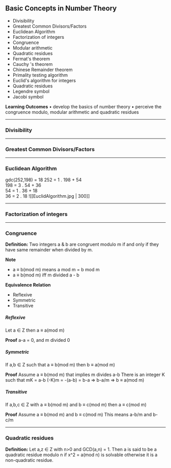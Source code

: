 ## Basic Concepts in Number Theory
- Divisibility
- Greatest Common Divisors/Factors
- Euclidean Algorithm
- Factorization of integers
- Congruence
- Modular arithmetic
- Quadratic residues
- Fermat's theorem
- Cauchy 's theorem
- Chinese Remainder theorem
- Primality testing algorithm
- Euclid's algorithm for integers
- Quadratic residues
- Legendre symbol
- Jacobi symbol  

__Learning Outcomes__ 
• develop the basics of number theory
• perceive the congruence modulo, modular arithmetic and quadratic residues

---

### Divisibility



---
### Greatest Common Divisors/Factors


---
### Euclidean Algorithm
gdc(252,198) = 18
252 = 1 . 198 + 54  
198 = 3 . 54 + 36  
54 = 1 . 36 + 18  
36 = 2 . 18
![[EuclidAlgorithm.jpg | 300]]

---
### Factorization of integers

---
### Congruence
__Definition:__  Two integers a & b are congruent modulo m if and only if they have same remainder when divided by m.

__Note__ 
- a ≡ b(mod m) means a mod m = b mod m
- a ≡ b(mod m) iff m divided a - b 

__Equivalence Relation__
- Reflexive
- Symmetric
- Transitive

##### Reflexive
Let a ∈ Z then a ≡ a(mod m)

__Proof__
a-a = 0, and m divided 0

##### Symmetric
If a,b ∈ Z such that a ≡ b(mod m) then b ≡ a(mod m)

__Proof__
Assume a ≡ b(mod m) that implies m divides a-b
There is an integer K such that mK = a-b
(-K)m = -(a-b) = b-a 
=> b-a/m => b ≡ a(mod m)

##### Transitive
If a,b,c ∈ Z with a ≡ b(mod m) and b ≡ c(mod m) then a ≡ c(mod m)

__Proof__
Assume a ≡ b(mod m) and b ≡ c(mod m)
This means a-b/m and b-c/m


---
### Quadratic residues

__Definition:__ Let a,z ∈ Z with n>0 and GCD(a,n) = 1. Then a is said to be a quadratic residue modulo n if x^2 = a(mod n) is solvable otherwise it is a non-quadratic residue.